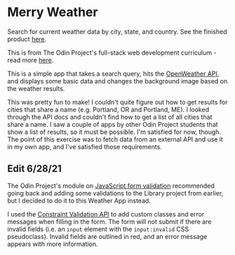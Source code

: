 # Merry Weather

Search for current weather data by city, state, and country. See the finished product [here](https://ubercj.github.io/merry-weather/).

This is from The Odin Project's full-stack web development curriculum - read more [here](https://www.theodinproject.com/paths/full-stack-ruby-on-rails/courses/javascript/lessons/weather-app).

This is a simple app that takes a search query, hits the [OpenWeather API](https://openweathermap.org/api), and displays some basic data and changes the background image based on the weather results.

This was pretty fun to make! I couldn't quite figure out how to get results for cities that share a name (e.g. Portland, OR and Portland, ME). I looked through the API docs and couldn't find how to get a list of all cities that share a name. I saw a couple of apps by other Odin Project students that show a list of results, so it must be possible. I'm satisfied for now, though. The point of this exercise was to fetch data from an external API and use it in my own app, and I've satisfied those requirements.

## Edit 6/28/21

The Odin Project's module on [JavaScript form validation](https://www.theodinproject.com/paths/full-stack-ruby-on-rails/courses/javascript/lessons/forms-javascript) recommended going back and adding some validations to the Library project from earlier, but I decided to do it to this Weather App instead.

I used the [Constraint Validation API](https://developer.mozilla.org/en-US/docs/Learn/Forms/Form_validation#the_constraint_validation_api) to add custom classes and error messages when filling in the form. The form will not submit if there are invalid fields (i.e. an `input` element with the `input:invalid` CSS pseudoclass). Invalid fields are outlined in red, and an error message appears with more information.